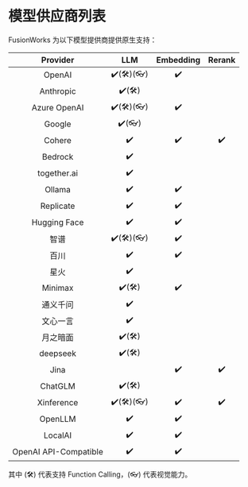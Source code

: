 # 模型供应商列表

FusionWorks 为以下模型提供商提供原生支持：

<table data-full-width="false"><thead><tr><th align="center">Provider</th><th align="center">LLM</th><th align="center">Embedding</th><th align="center">Rerank</th></tr></thead><tbody><tr><td align="center">OpenAI</td><td align="center">✔️(🛠️)(👓)</td><td align="center">✔️</td><td align="center"></td></tr><tr><td align="center">Anthropic</td><td align="center">✔️(🛠️)</td><td align="center"></td><td align="center"></td></tr><tr><td align="center">Azure OpenAI</td><td align="center">✔️(🛠️)(👓)</td><td align="center">✔️</td><td align="center"></td></tr><tr><td align="center">Google</td><td align="center">✔️(👓)</td><td align="center"></td><td align="center"></td></tr><tr><td align="center">Cohere</td><td align="center">✔️</td><td align="center">✔️</td><td align="center">✔️</td></tr><tr><td align="center">Bedrock</td><td align="center">✔️</td><td align="center"></td><td align="center"></td></tr><tr><td align="center">together.ai</td><td align="center">✔️</td><td align="center"></td><td align="center"></td></tr><tr><td align="center">Ollama</td><td align="center">✔️</td><td align="center">✔️</td><td align="center"></td></tr><tr><td align="center">Replicate</td><td align="center">✔️</td><td align="center">✔️</td><td align="center"></td></tr><tr><td align="center">Hugging Face</td><td align="center">✔️</td><td align="center">✔️</td><td align="center"></td></tr><tr><td align="center">智谱</td><td align="center">✔️(🛠️)(👓)</td><td align="center">✔️</td><td align="center"></td></tr><tr><td align="center">百川</td><td align="center">✔️</td><td align="center">✔️</td><td align="center"></td></tr><tr><td align="center">星火</td><td align="center">✔️</td><td align="center"></td><td align="center"></td></tr><tr><td align="center">Minimax</td><td align="center">✔️(🛠️)</td><td align="center">✔️</td><td align="center"></td></tr><tr><td align="center">通义千问</td><td align="center">✔️</td><td align="center"></td><td align="center"></td></tr><tr><td align="center">文心一言</td><td align="center">✔️</td><td align="center"></td><td align="center"></td></tr><tr><td align="center">月之暗面</td><td align="center">✔️(🛠️)</td><td align="center"></td><td align="center"></td></tr><tr><td align="center">deepseek</td><td align="center">✔️(🛠️)</td><td align="center"></td><td align="center"></td></tr><tr><td align="center">Jina</td><td align="center"></td><td align="center">✔️</td><td align="center">✔️</td></tr><tr><td align="center">ChatGLM</td><td align="center">✔️(🛠️)</td><td align="center"></td><td align="center"></td></tr><tr><td align="center">Xinference</td><td align="center">✔️(🛠️)(👓)</td><td align="center">✔️</td><td align="center">✔️</td></tr><tr><td align="center">OpenLLM</td><td align="center">✔️</td><td align="center">✔️</td><td align="center"></td></tr><tr><td align="center">LocalAI</td><td align="center">✔️</td><td align="center">✔️</td><td align="center"></td></tr><tr><td align="center">OpenAI API-Compatible</td><td align="center">✔️</td><td align="center">✔️</td><td align="center"></td></tr></tbody></table>

其中 (🛠️) 代表支持 Function Calling，(👓) 代表视觉能力。
